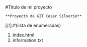 #Titulo de mi proyecto

    **Proyecto de GIT Cesar Silverio**
[//]:#(lista de enumeradas)
1. index.html
2. information.txt